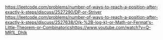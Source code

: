 https://leetcode.com/problems/number-of-ways-to-reach-a-position-after-exactly-k-steps/discuss/2527290/DP-or-Striver
​
​
https://leetcode.com/problems/number-of-ways-to-reach-a-position-after-exactly-k-steps/discuss/2527638/O(k-%2B-log-k)-or-Math-or-Fermat's-Little-Theorem-or-Combinatorics
​
https://www.youtube.com/watch?v=Q-MR1L_DhIk